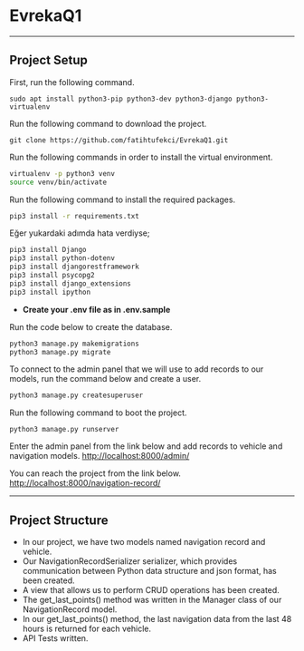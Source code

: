 # EvrekaQ1
------------------------------
## Project Setup

First, run the following command.
```
sudo apt install python3-pip python3-dev python3-django python3-virtualenv
```

Run the following command to download the project.

```
git clone https://github.com/fatihtufekci/EvrekaQ1.git
```

Run the following commands in order to install the virtual environment.
```sh
virtualenv -p python3 venv
source venv/bin/activate
```

Run the following command to install the required packages.

```sh
pip3 install -r requirements.txt 
```

Eğer yukardaki adımda hata verdiyse;
```sh
pip3 install Django
pip3 install python-dotenv
pip3 install djangorestframework
pip3 install psycopg2
pip3 install django_extensions
pip3 install ipython
```

- **Create your .env file as in .env.sample**

Run the code below to create the database.

```sh
python3 manage.py makemigrations
python3 manage.py migrate
```

To connect to the admin panel that we will use to add records to our models, run the command below and create a user.

```sh
python3 manage.py createsuperuser
```

Run the following command to boot the project.
```
python3 manage.py runserver
```

Enter the admin panel from the link below and add records to vehicle and navigation models.
[http://localhost:8000/admin/](http://localhost:8000/admin/)


You can reach the project from the link below.
[http://localhost:8000/navigation-record/](http://localhost:8000/navigation-record/)

---------------------


## Project Structure
- In our project, we have two models named navigation record and vehicle.
- Our NavigationRecordSerializer serializer, which provides communication between Python data structure and json format, has been created.
- A view that allows us to perform CRUD operations has been created.
- The get_last_points() method was written in the Manager class of our NavigationRecord model.
- In our get_last_points() method, the last navigation data from the last 48 hours is returned for each vehicle.
- API Tests written.

